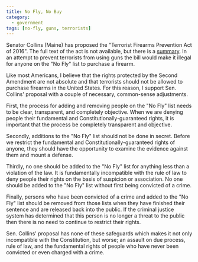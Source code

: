 ```yaml
---
title: No Fly, No Buy
category:
  - government
tags: [no-fly, guns, terrorists]
---
```


Senator Collins (Maine) has proposed the "Terrorist Firearms Prevention Act of
2016".  The full text of the act is not available, but there is a
[summary](https://www.collins.senate.gov/sites/default/files/Terrorist%20Firearms%20Prevention%20Act%20of%202016.pdf).
In an attempt to prevent terrorists from using guns the bill would make it
illegal for anyone on the "No Fly" list to purchase a firearm.

Like most Americans, I believe that the rights protected by the Second Amendment
are not absolute and that terrorists should not be allowed to purchase firearms
in the United States. For this reason, I support Sen. Collins' proposal
with a couple of necessary, common-sense adjustments.

First, the process for adding and removing people on the "No Fly" list needs to
be clear, transparent, and completely objective. When we are denying people
their fundamental and Constitutionally-guaranteed rights, it is important that
the process be completely transparent and objective.

Secondly, additions to the "No Fly" list should not be done in secret. Before we
restrict the fundamental and Constitutionally-guaranteed rights of anyone, they
should have the opportunity to examine the evidence against them and mount a
defense.

Thirdly, no one should be added to the "No Fly" list for anything less than a
violation of the law. It is fundamentally incompatible with the rule of law to
deny people their rights on the basis of suspicion or association. No one should
be added to the "No Fly" list without first being convicted of a crime.

Finally, persons who have been convicted of a crime and added to the "No Fly"
list should be removed from those lists when they have finished their sentence
and are released back into the public. If the criminal justice system has
determined that this person is no longer a threat to the public then there is
no need to continue to restrict their rights.

Sen. Collins' proposal has none of these safeguards which makes it not only
incompatible with the Constitution, but worse; an assault on due process, rule
of law, and the fundamental rights of people who have never been convicted or
even charged with a crime.
